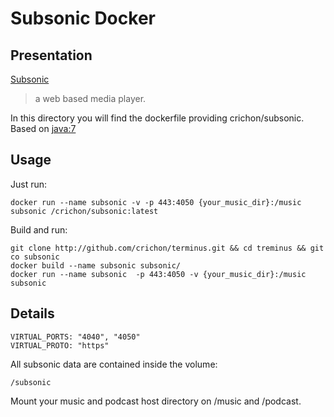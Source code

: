 # Subsonic Docker

## Presentation

[Subsonic](http://subsonic.org)

> a web based media player.

In this directory you will find the dockerfile providing crichon/subsonic.
Based on [java:7](https://registry.hub.docker.com/_/java/)

## Usage

Just run:

    docker run --name subsonic -v -p 443:4050 {your_music_dir}:/music subsonic /crichon/subsonic:latest

Build and run:

    git clone http://github.com/crichon/terminus.git && cd treminus && git co subsonic
    docker build --name subsonic subsonic/
    docker run --name subsonic  -p 443:4050 -v {your_music_dir}:/music subsonic

## Details

    VIRTUAL_PORTS: "4040", "4050"
    VIRTUAL_PROTO: "https"

All subsonic data are contained inside the volume:

    /subsonic

Mount your music and podcast host directory on /music and /podcast.
